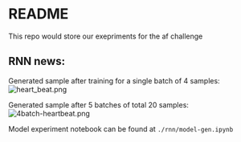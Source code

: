 # README #

This repo would store our exepriments for the af challenge

## RNN news:

Generated sample after training for a single batch of 4 samples:
![heart_beat.png](https://bitbucket.org/repo/8pKrpa/images/2141305241-heart_beat.png)

Generated sample after 5 batches of total 20 samples:
![4batch-heartbeat.png](https://bitbucket.org/repo/8pKrpa/images/2630089451-4batch-heartbeat.png)

Model experiment notebook can be found at `./rnn/model-gen.ipynb`